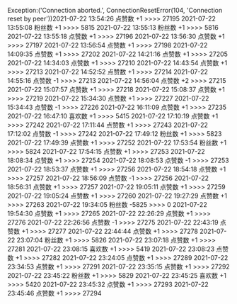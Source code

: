 Exception:('Connection aborted.', ConnectionResetError(104, 'Connection reset by peer'))2021-07-22  13:54:26   点赞数 +1 >>>> 27195
2021-07-22  13:55:08   粉丝数 +1 >>>> 5815
2021-07-22  13:55:13   粉丝数 +1 >>>> 5816
2021-07-22  13:55:18   点赞数 +1 >>>> 27196
2021-07-22  13:56:30   点赞数 +1 >>>> 27197
2021-07-22  13:56:54   点赞数 +1 >>>> 27198
2021-07-22  14:09:35   点赞数 +1 >>>> 27202
2021-07-22  14:21:16   点赞数 +1 >>>> 27205
2021-07-22  14:34:03   点赞数 +1 >>>> 27210
2021-07-22  14:43:54   点赞数 +1 >>>> 27213
2021-07-22  14:52:52   点赞数 +1 >>>> 27214
2021-07-22  14:55:16   点赞数 -1 >>>> 27213
2021-07-22  14:56:04   点赞数 +2 >>>> 27215
2021-07-22  15:07:57   点赞数 +1 >>>> 27218
2021-07-22  15:08:37   点赞数 +1 >>>> 27219
2021-07-22  15:34:30   点赞数 +1 >>>> 27227
2021-07-22  15:34:43   点赞数 -1 >>>> 27226
2021-07-22  16:11:09   点赞数 +1 >>>> 27235
2021-07-22  16:47:10   喜欢数 +1 >>>> 5415
2021-07-22  17:10:19   点赞数 +1 >>>> 27242
2021-07-22  17:11:44   点赞数 +1 >>>> 27243
2021-07-22  17:12:02   点赞数 -1 >>>> 27242
2021-07-22  17:49:12   粉丝数 +1 >>>> 5823
2021-07-22  17:49:39   点赞数 +1 >>>> 27252
2021-07-22  17:53:54   粉丝数 +1 >>>> 5824
2021-07-22  17:54:15   点赞数 +1 >>>> 27253
2021-07-22  18:08:34   点赞数 +1 >>>> 27254
2021-07-22  18:08:53   点赞数 -1 >>>> 27253
2021-07-22  18:53:37   点赞数 +1 >>>> 27256
2021-07-22  18:54:18   点赞数 +1 >>>> 27257
2021-07-22  18:56:09   点赞数 -1 >>>> 27256
2021-07-22  18:56:31   点赞数 +1 >>>> 27257
2021-07-22  19:05:11   点赞数 +1 >>>> 27259
2021-07-22  19:05:24   点赞数 +1 >>>> 27260
2021-07-22  19:27:29   点赞数 +1 >>>> 27263
2021-07-22  19:34:05   粉丝数 -5825 >>>> 0
2021-07-22  19:54:30   点赞数 +1 >>>> 27265
2021-07-22  22:26:29   点赞数 +1 >>>> 27276
2021-07-22  22:26:56   点赞数 -1 >>>> 27275
2021-07-22  22:43:19   点赞数 +1 >>>> 27277
2021-07-22  22:44:44   点赞数 +1 >>>> 27278
2021-07-22  23:07:04   粉丝数 +1 >>>> 5826
2021-07-22  23:07:18   点赞数 +1 >>>> 27281
2021-07-22  23:08:15   喜欢数 +1 >>>> 5419
2021-07-22  23:08:23   点赞数 +1 >>>> 27282
2021-07-22  23:24:05   点赞数 +1 >>>> 27289
2021-07-22  23:34:53   点赞数 +1 >>>> 27291
2021-07-22  23:35:15   点赞数 +1 >>>> 27292
2021-07-22  23:45:22   粉丝数 +1 >>>> 5829
2021-07-22  23:45:25   喜欢数 +1 >>>> 5420
2021-07-22  23:45:32   点赞数 +1 >>>> 27293
2021-07-22  23:45:46   点赞数 +1 >>>> 27294
